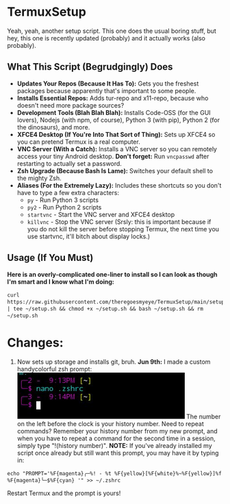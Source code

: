# TermuxSetup

Yeah, yeah, another setup script. This one does the usual boring stuff, but hey, this one is recently updated (probably) and it actually works (also probably).

## What This Script (Begrudgingly) Does

* **Updates Your Repos (Because It Has To):**  Gets you the freshest packages because apparently that's important to some people.
* **Installs Essential Repos:** Adds tur-repo and x11-repo, because who doesn't need more package sources?
* **Development Tools (Blah Blah Blah):** Installs Code-OSS (for the GUI lovers), Nodejs (with npm, of course), Python 3 (with pip), Python 2 (for the dinosaurs), and more. 
* **XFCE4 Desktop (If You're Into That Sort of Thing):** Sets up XFCE4 so you can pretend Termux is a real computer.
* **VNC Server (With a Catch):** Installs a VNC server so you can remotely access your tiny Android desktop.  **Don't forget:**  Run `vncpasswd` after restarting to actually set a password.
* **Zsh Upgrade (Because Bash Is Lame):** Switches your default shell to the mighty Zsh.
* **Aliases (For the Extremely Lazy):**  Includes these shortcuts so you don't have to type a few extra characters:
    * `py` - Run Python 3 scripts
    * `py2` - Run Python 2 scripts
    * `startvnc` - Start the VNC server and XFCE4 desktop
    * `killvnc` - Stop the VNC server (Srsly: this is important because if you do not kill the server before stopping Termux, the next time you use startvnc, it'll bitch about display locks.)

## Usage (If You Must)

**Here is an overly-complicated one-liner to install so I can look as though I'm smart and I know what I'm doing:**
```
curl https://raw.githubusercontent.com/theregoesmyeye/TermuxSetup/main/setup.sh | tee ~/setup.sh && chmod +x ~/setup.sh && bash ~/setup.sh && rm ~/setup.sh
```

# Changes:
1. Now sets up storage and installs git, bruh.
**Jun 9th:** I made a custom handycolorful zsh prompt:
![screenshot](https://github.com/theregoesmyeye/TermuxSetup/blob/main/IMG_20240609_211518.jpg)
The number on the left before the clock is your history number. Need to repeat commands? Remember your history number from my new prompt, and when you have to repeat a command for the second time in a session, simply type "!(history number)". **NOTE:** If you've already installed my script once already but still want this prompt, you may have it by typing in: 
```
echo "PROMPT='%F{magenta}╭─%! - %t %F{yellow}[%F{white}%~%F{yellow}]%f %F{magenta}╰─$%F{cyan} '" >> ~/.zshrc
```

Restart Termux and the prompt is yours!